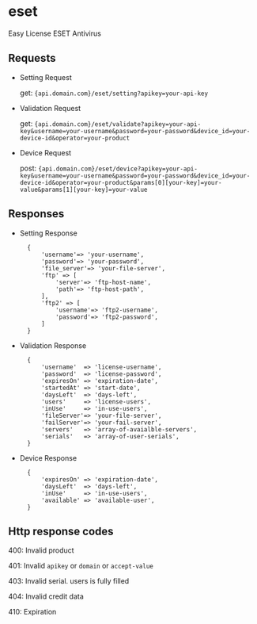 # eset
Easy License ESET Antivirus

## Requests
* Setting Request

	get: `{api.domain.com}/eset/setting?apikey=your-api-key`

* Validation Request

	get: `{api.domain.com}/eset/validate?apikey=your-api-key&username=your-username&password=your-password&device_id=your-device-id&operator=your-product` 

* Device Request

	post: `{api.domain.com}/eset/device?apikey=your-api-key&username=your-username&password=your-password&device_id=your-device-id&operator=your-product&params[0][your-key]=your-value&params[1][your-key]=your-value`


## Responses
* Setting Response

		{
			'username'=> 'your-username',
			'password'=> 'your-password',
			'file_server'=> 'your-file-server',
			'ftp' => [
			    'server'=> 'ftp-host-name',
			    'path'=> 'ftp-host-path',
			],
			'ftp2' => [
			    'username'=> 'ftp2-username',
			    'password'=> 'ftp2-password',
			] 
		} 

* Validation Response

		{
			'username'  => 'license-username',
			'password'  => 'license-password', 
			'expiresOn' => 'expiration-date',
			'startedAt' => 'start-date', 
			'daysLeft'  => 'days-left',
			'users'     => 'license-users',
			'inUse'     => 'in-use-users',
			'fileServer'=> 'your-file-server',
			'failServer'=> 'your-fail-server',
			'servers'   => 'array-of-avaialble-servers', 
			'serials'   => 'array-of-user-serials', 
		}

* Device Response

		{ 
			'expiresOn' => 'expiration-date', 
			'daysLeft'  => 'days-left', 
			'inUse'     => 'in-use-users', 
			'available' => 'available-user', 
		}

## Http response codes

400: Invalid product

401: Invalid `apikey` or `domain` or `accept-value`

403: Invalid serial. users is fully filled

404: Invalid credit data

410: Expiration
